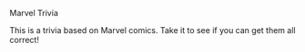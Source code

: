 Marvel Trivia

This is a trivia based on Marvel comics. Take it to see if you can get them all correct!
